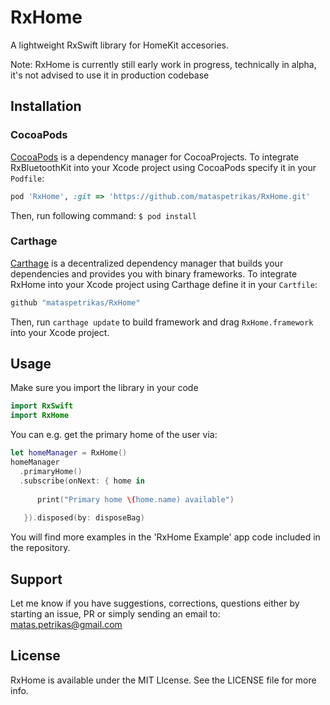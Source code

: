 # RxHome
A lightweight RxSwift library for HomeKit accesories.

Note: RxHome is currently still early work in progress, technically in alpha, it's not advised to use it in production codebase

## Installation

### CocoaPods
[CocoaPods](http://cocoapods.org) is a dependency manager for CocoaProjects.
To integrate RxBluetoothKit into your Xcode project using CocoaPods specify it in your `Podfile`:
```ruby
pod 'RxHome', :git => 'https://github.com/mataspetrikas/RxHome.git'
```
Then, run following command:
`$ pod install`

### Carthage

[Carthage](https://github.com/Carthage/Carthage) is a decentralized dependency manager that builds your dependencies and provides you with binary frameworks.
To integrate RxHome into your Xcode project using Carthage define it in your `Cartfile`:
```swift
github "mataspetrikas/RxHome"
```
Then, run `carthage update` to build framework and drag `RxHome.framework` into your Xcode project.

## Usage

Make sure you import the library in your code

```swift
import RxSwift
import RxHome
```

You can e.g. get the primary home of the user via:


```swift
let homeManager = RxHome()
homeManager
  .primaryHome()
  .subscribe(onNext: { home in
  
      print("Primary home \(home.name) available")
      
   }).disposed(by: disposeBag)
```

You will find more examples in the 'RxHome Example' app code included in the repository.

## Support
Let me know if you have suggestions, corrections, questions either by starting an issue, PR or simply sending an email to: <matas.petrikas@gmail.com>

## License
RxHome is available under the MIT LIcense. See the LICENSE file for more info.
